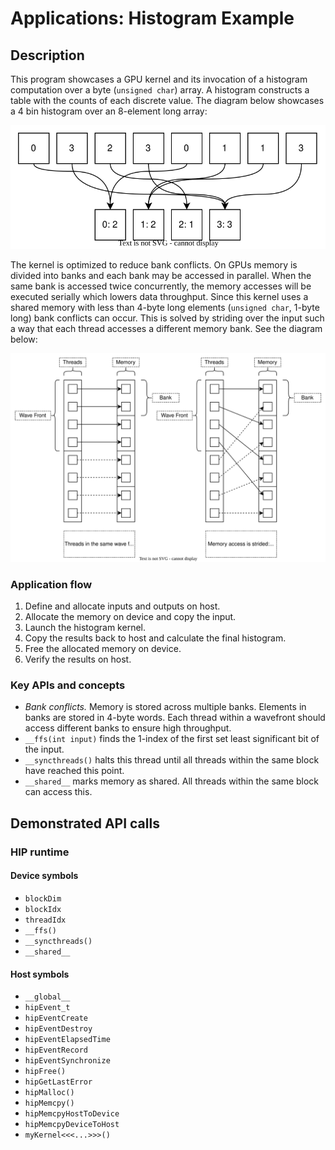 # Applications: Histogram Example

## Description

This program showcases a GPU kernel and its invocation of a histogram computation over a byte (`unsigned char`) array. A histogram constructs a table with the counts of each discrete value.
The diagram below showcases a 4 bin histogram over an 8-element long array:

![A diagram illustrating the access and write pattern of a histogram operation.](histogram_example.svg)

The kernel is optimized to reduce bank conflicts.
On GPUs memory is divided into banks and each bank may be accessed in parallel.
When the same bank is accessed twice concurrently, the memory accesses will be executed serially which lowers data throughput.
Since this kernel uses a shared memory with less than 4-byte long elements (`unsigned char`, 1-byte long) bank conflicts can occur.
This is solved by striding over the input such a way that each thread accesses a different memory bank. See the diagram below:

![A diagram illustrating bank conflicts and solution using striding.](bank_conflict_reduction.svg)

### Application flow

1. Define and allocate inputs and outputs on host.
2. Allocate the memory on device and copy the input.
3. Launch the histogram kernel.
4. Copy the results back to host and calculate the final histogram.
5. Free the allocated memory on device.
6. Verify the results on host.

### Key APIs and concepts

- _Bank conflicts._ Memory is stored across multiple banks. Elements in banks are stored in 4-byte words. Each thread within a wavefront should access different banks to ensure high throughput.
- `__ffs(int input)` finds the 1-index of the first set least significant bit of the input.
- `__syncthreads()` halts this thread until all threads within the same block have reached this point.
- `__shared__` marks memory as shared. All threads within the same block can access this.

## Demonstrated API calls

### HIP runtime

#### Device symbols

- `blockDim`
- `blockIdx`
- `threadIdx`
- `__ffs()`
- `__syncthreads()`
- `__shared__`

#### Host symbols

- `__global__`
- `hipEvent_t`
- `hipEventCreate`
- `hipEventDestroy`
- `hipEventElapsedTime`
- `hipEventRecord`
- `hipEventSynchronize`
- `hipFree()`
- `hipGetLastError`
- `hipMalloc()`
- `hipMemcpy()`
- `hipMemcpyHostToDevice`
- `hipMemcpyDeviceToHost`
- `myKernel<<<...>>>()`
